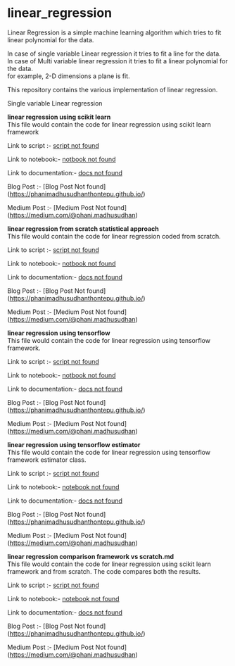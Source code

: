 # linear_regression

Linear Regression is a simple machine learning algorithm which tries to fit linear polynomial  for the data.

In case of single variable Linear regression it tries to fit a line for the data.  
In case of Multi variable linear regression it tries to fit a linear polynomial for the data.    
for example, 2-D dimensions a plane is fit.

This repository contains the various implementation of linear regression.  

Single variable Linear regression

**linear regression using scikit learn**   
This file would contain the code for linear regression using scikit learn framework


Link to script :-
[script not found](https://github.com/phanimadhusudhanthontepu/linear_regression/blob/master/src/linear_regression_using_scikit_learn.py)   

Link to notebook:-
[notbook not found](https://github.com/phanimadhusudhanthontepu/linear_regression/blob/master/src/linear_regression_using_scikit_learn.ipynb) 

Link to documentation:-
[docs not found](https://github.com/phanimadhusudhanthontepu/linear_regression/blob/master/docs/linear_regression_using_scikit_learn.md)

Blog Post :-
[Blog Post Not found]
(https://phanimadhusudhanthontepu.github.io/)

Medium Post :-
[Medium Post Not found]
(https://medium.com/@phani.madhusudhan)

**linear regression from scratch statistical approach**   
This file would contain the code for linear regression coded from scratch.

Link to script :-
[script not found](https://github.com/phanimadhusudhanthontepu/linear_regression/blob/master/src/linear_regression_from_scratch_statistical_approach.py)   

Link to notebook:-
[notbook not found](https://github.com/phanimadhusudhanthontepu/linear_regression/blob/master/src/linear_regression_from_scratch_statistical_approach.ipynb) 

Link to documentation:-
[docs not found](https://github.com/phanimadhusudhanthontepu/linear_regression/blob/master/docs/linear_regression_from_scratch_statistical_approach.md)

Blog Post :-
[Blog Post Not found]
(https://phanimadhusudhanthontepu.github.io/)

Medium Post :-
[Medium Post Not found]
(https://medium.com/@phani.madhusudhan)


**linear regression using tensorflow**   
This file would contain the code for linear regression using tensorflow framework.

Link to script :-
[script not found](https://github.com/phanimadhusudhanthontepu/linear_regression/blob/master/src/linear_regression_using_tensorflow.py)   

Link to notebook:-
[notbook not found](https://github.com/phanimadhusudhanthontepu/linear_regression/blob/master/src/linear_regression_using_tensorflow_estimator.ipynb) 

Link to documentation:-
[docs not found](https://github.com/phanimadhusudhanthontepu/linear_regression/blob/master/docs/linear_regression_using_tensorflow.md)

Blog Post :-
[Blog Post Not found]
(https://phanimadhusudhanthontepu.github.io/)

Medium Post :-
[Medium Post Not found]
(https://medium.com/@phani.madhusudhan)


**linear regression using tensorflow estimator**   
This file would contain the code for linear regression using tensorflow framework estimator class.

Link to script :-
[script not found](https://github.com/phanimadhusudhanthontepu/linear_regression/blob/master/src/linear_regression_using_tensorflow_estimator.py)  
 
Link to notebook:-
[notebook not found](https://github.com/phanimadhusudhanthontepu/linear_regression/blob/master/src/linear_regression_using_tensorflow_estimator.ipynb) 

Link to documentation:-
[docs not found](https://github.com/phanimadhusudhanthontepu/linear_regression/blob/master/docs/linear_regression_using_tensorflow_estimator.md)

Blog Post :-
[Blog Post Not found]
(https://phanimadhusudhanthontepu.github.io/)

Medium Post :-
[Medium Post Not found]
(https://medium.com/@phani.madhusudhan)


**linear regression comparison framework vs scratch.md**   
This file would contain the code for linear regression using scikit learn framework and from scratch. The code compares both the results.

Link to script :-
[script not found](https://github.com/phanimadhusudhanthontepu/linear_regression/blob/master/src/linear_regression_comparison_framework_vs_scratch.py)   

Link to notebook:-
[notebook not found](https://github.com/phanimadhusudhanthontepu/linear_regression/blob/master/src/linear_regression_comparison_framework_vs_scratch.ipynb) 

Link to documentation:-
[docs not found](https://github.com/phanimadhusudhanthontepu/linear_regression/blob/master/docs/linear_regression_comparison_framework_vs_scratch.md)

Blog Post :-
[Blog Post Not found]
(https://phanimadhusudhanthontepu.github.io/)

Medium Post :-
[Medium Post Not found]
(https://medium.com/@phani.madhusudhan)